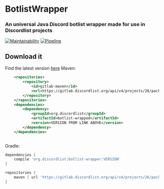 # BotlistWrapper
### An universal Java Discord botlist wrapper made for use in Discordlist projects
[![Maintainability](https://api.codeclimate.com/v1/badges/cb613bca77e0705b0326/maintainability)](https://codeclimate.com/github/DiscordListORG/Botlist-wrapper/maintainability)
[![Pipeline](https://gitlab.discordlist.org/discordlist-org/botlist-wrapper/badges/master/pipeline.svg)](https://gitlab.discordlist.org/discordlist-org/botlist-wrapper/pipelines)

## Download it
Find the latest version [here](https://gitlab.discordlist.org/discordlist-org/botlist-wrapper/-/packages)
Maven: 
```XML
    <repositories>
        <repository>
            <id>gitlab-maven</id>
            <url>https://gitlab.discordlist.org/api/v4/projects/26/packages/maven</url>
        </repository>
    </repositories>
    <dependencies>
        <dependency>
            <groupId>org.discordlist</groupId>
            <artifactId>botlist-wrapped</artifactId>
            <version>VERSION FROM LINK ABOVE</version>
        </dependency>
    </dependencies>
            
```

Gradle:
```Groovy
dependencies {
    compile 'org.discordlist:botlist-wrapper:VERSION'
}

repositories {
    maven { url 'https://gitlab.discordlist.org/api/v4/projects/26/packages/maven' }
}
```

